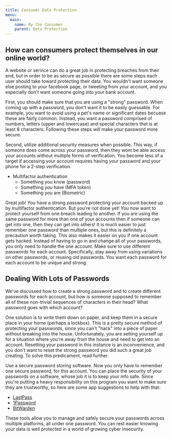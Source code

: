 ```yaml
---
title: Consumer Data Protection
menu:
  main:
    name: By the Consumer
    parent: Data Protection
---
```


## How can consumers protect themselves in our online world?

A website or service can do a great job in protecting breaches from their end, but in order to be as secure as possible there are some steps each user should take toward protecting their data. You wouldn't want someone else posting to your facebook page, or tweeting from your account, and you especially don't want someone going into your bank account.

First, you should make sure that you are using a "strong" password. When coming up with a password, you don't want it to be easily guessable. For example, you want to avoid using a pet's name or significant dates becuase these are fairly common.  Instead, you want a password comprised of numbers, letters (upper and lowercase) and special characters that is at least 8 characters. Following these steps will make your password more secure.

Second, utilize additional security measures when possible. This way, if someone does come across your password, then they wont be able access your accounts without multiple forms of verification. You become less of a target if accessing your account requires having your password and your phone for a 2-step verification.

* Multifactor authentication
    * Something you know (password)
    * Something you have (MFA token)
    * Something you are (Biometric)

Great job! You have a strong password protecting your account backed up by multifactor authentication. But you're not done yet! You now want to protect yourself from one breach leading to another. If you are using the same password for more than one of your accounts then if someone can get into one, then they can get into others! It is much easier to just remember one password than multiple ones, but this is definitely a precaution worth taking. This also makes it easier on you if one account gets hacked. Instead of having to go in and change all of your passwords, you only need to handle the one account. Make sure to use different passwords for each account. Specifically, stay away from using variations on other passwords, or reusing old passwords. You want each password for each account to be unique and strong.

## Dealing With Lots of Passwords

We've discussed how to create a strong password and to create different passwords for each account, but how is someone supposed to remember all of these non-trivial sequences of characters in their head? What password goes with which account?

One solution is to write them down on paper, and keep them in a secure place in your home (perhaps a lockbox). This is a pretty secure method of protecting your passwords, since you can't "hack" into a piece of paper without breaking into the house. Unfortunately, you are setting yourself up for a situation where you're away from the house and need to get into an account. Resetting your password in this instance is an inconvenience, and you don't want to reset the strong password you did such a great job creating. To solve this predicament, read further.

Use a secure password storing software. Now you only have to remember one secure password, for this account. You can place the security of your passwords on a software, whose job it is to keep your info safe. Since you're putting a heavy responsibility on this program you want to make sure they are trustworthy, so here are some app suggestions to help with that:

* [LastPass](https://www.lastpass.com/)
* [1Password](https://1password.com/)
* [BitWarden](https://bitwarden.com/)

These tools allow you to manage and safely secure your passwords across multiple platforms, all under one password. You can rest easier knowing your data is well protected in a world of growing cyber insecurity.
